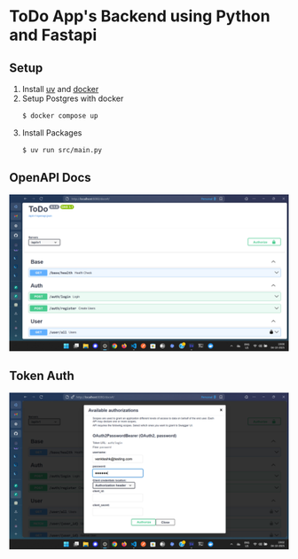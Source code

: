 # ToDo App's Backend using Python and Fastapi

## Setup

1. Install [uv](https://docs.astral.sh/uv/getting-started/installation/) and [docker](https://www.docker.com/)
2. Setup Postgres with docker
    ```bash
    $ docker compose up
    ```
3. Install Packages
   ```sh
   $ uv run src/main.py
   ```


## OpenAPI Docs
![API Docs](./assets/api_docs.png)

## Token Auth
![Token Auth](./assets/token_auth.png)